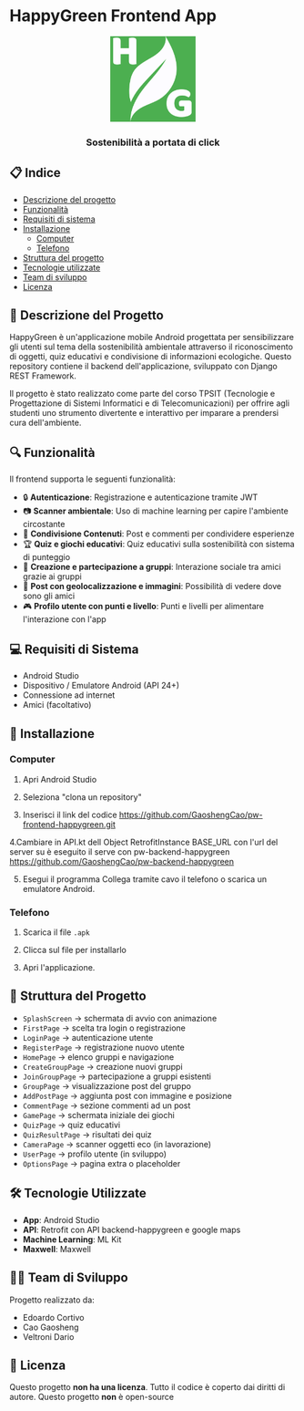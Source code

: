 # HappyGreen Frontend App

<div align="center">
  <img src=app/src/main/res/drawable/logo.png alt="HappyGreen Logo" width="150">
  <h3>Sostenibilità a portata di click</h3>
</div>

## 📋 Indice
- [Descrizione del progetto](#-descrizione-del-progetto)
- [Funzionalità](#-funzionalità)
- [Requisiti di sistema](#-requisiti-di-sistema)
- [Installazione](#-installazione)
  - [Computer](#computer)
  - [Telefono](#telefono)
- [Struttura del progetto](#-struttura-del-progetto)
- [Tecnologie utilizzate](#-tecnologie-utilizzate)
- [Team di sviluppo](#-team-di-sviluppo)
- [Licenza](#-licenza)

## 📝 Descrizione del Progetto

HappyGreen è un'applicazione mobile Android progettata per sensibilizzare gli utenti sul tema della sostenibilità ambientale attraverso il riconoscimento di oggetti, quiz educativi e condivisione di informazioni ecologiche. Questo repository contiene il backend dell'applicazione, sviluppato con Django REST Framework.

Il progetto è stato realizzato come parte del corso TPSIT (Tecnologie e Progettazione di Sistemi Informatici e di Telecomunicazioni) per offrire agli studenti uno strumento divertente e interattivo per imparare a prendersi cura dell'ambiente.

## 🔍 Funzionalità

Il frontend supporta le seguenti funzionalità:

- 🔒 **Autenticazione**: Registrazione e autenticazione tramite JWT
- 📷 **Scanner ambientale**: Uso di machine learning per capire l'ambiente circostante
- 📱 **Condivisione Contenuti**: Post e commenti per condividere esperienze 
- 🏆 **Quiz e giochi educativi**: Quiz educativi sulla sostenibilità con sistema di punteggio
- 👥 **Creazione e partecipazione a gruppi**: Interazione sociale tra amici grazie ai gruppi
- 📍 **Post con geolocalizzazione e immagini**: Possibilità di vedere dove sono gli amici
- 🎮 **Profilo utente con punti e livello**: Punti e livelli per alimentare l'interazione con l'app

## 💻 Requisiti di Sistema

- Android Studio
- Dispositivo / Emulatore Android (API 24+)
- Connessione ad internet
- Amici (facoltativo)

## 🚀 Installazione

### Computer

1. Apri Android Studio

2. Seleziona "clona un repository"

3. Inserisci il link del codice
   https://github.com/GaoshengCao/pw-frontend-happygreen.git

4.Cambiare in API.kt dell Object RetrofitInstance BASE_URL con l'url del server su è eseguito il serve con pw-backend-happygreen
   https://github.com/GaoshengCao/pw-backend-happygreen
   
5. Esegui il programma
   Collega tramite cavo il telefono o scarica un emulatore Android.

### Telefono

1. Scarica il file ```.apk ```

2. Clicca sul file per installarlo

3. Apri l'applicazione.

## 📁 Struttura del Progetto

- ``` SplashScreen ```      → schermata di avvio con animazione
- ``` FirstPage ```         → scelta tra login o registrazione
- ``` LoginPage ```         → autenticazione utente
- ``` RegisterPage ```      → registrazione nuovo utente
- ``` HomePage ```          → elenco gruppi e navigazione
- ``` CreateGroupPage ```   → creazione nuovi gruppi
- ``` JoinGroupPage ```     → partecipazione a gruppi esistenti
- ``` GroupPage ```         → visualizzazione post del gruppo
- ``` AddPostPage ```       → aggiunta post con immagine e posizione
- ``` CommentPage ```       → sezione commenti ad un post
- ``` GamePage ```          → schermata iniziale dei giochi
- ``` QuizPage ```          → quiz educativi
- ``` QuizResultPage ```    → risultati dei quiz
- ``` CameraPage ```        → scanner oggetti eco (in lavorazione)
- ``` UserPage ```          → profilo utente (in sviluppo)
- ``` OptionsPage ```       → pagina extra o placeholder

## 🛠 Tecnologie Utilizzate

- **App**: Android Studio
- **API**: Retrofit con API backend-happygreen e google maps
- **Machine Learning**: ML Kit
- **Maxwell**: Maxwell

## 👨‍💻 Team di Sviluppo

Progetto realizzato da:
- Edoardo Cortivo
- Cao Gaosheng
- Veltroni Dario

## 📄 Licenza

Questo progetto **non ha una licenza**.
Tutto il codice è coperto dai diritti di autore.
Questo progetto **non** è open-source 
